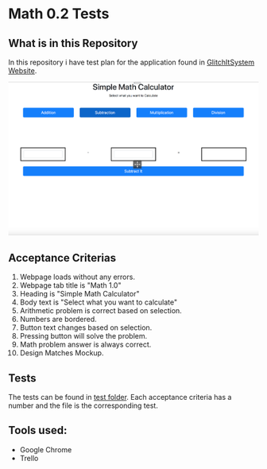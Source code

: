 # Math 0.2 Tests

## What is in this Repository

In this repository i have test plan for the application found in [GlitchItSystem Website](https://glitchitsystem.com/qa-guide-to-web-application-testing-for-beginners-test-pages/).

![Calculator](./Math0.2.png)

## Acceptance Criterias

1. Webpage loads without any errors.
2. Webpage tab title is "Math 1.0"
3. Heading is "Simple Math Calculator"
4. Body text is "Select what you want to calculate"
5. Arithmetic problem is correct based on selection.
6. Numbers are bordered.
7. Button text changes based on selection.
8. Pressing button will solve the problem.
9. Math problem answer is always correct.
10. Design Matches Mockup.

## Tests
The tests can be found in [test folder](./tests).
Each acceptance criteria has a number and the file is the corresponding test.

## Tools used:
- Google Chrome
- Trello
